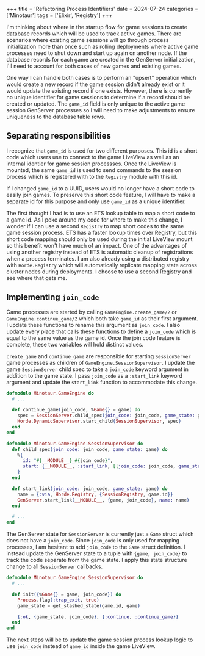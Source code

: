 +++
title = 'Refactoring Process Identifiers'
date = 2024-07-24
categories = ['Minotaur']
tags = ['Elixir', 'Registry']
+++

I'm thinking about where in the startup flow for game sessions to create database records which will be used to track active games.
There are scenarios where existing game sessions will go through process initialization more than once such as rolling deployments where active game processes need to shut down and start up again on another node.
If the database records for each game are created in the GenServer initialization, I'll need to account for both cases of new games and existing games.

One way I can handle both cases is to perform an "upsert" operation which would create a new record if the game session didn't already exist or it would update the existing record if one exists.
However, there is currently no unique identifier for game sessions to determine if a record should  be created or updated.
The `game_id` field is only unique to the active game session GenServer processes so I will need to make adjustments to ensure uniqueness to the database table rows.

## Separating responsibilities

I recognize that `game_id` is used for two different purposes.
This id is a short code which users use to connect to the game LiveView as well as an internal identier for game session processses.
Once the LiveView is mounted, the same `game_id` is used to send commands to the session process which is registered with to the `Registry` module with this id.

If I changed `game_id` to a UUID, users would no longer have a short code to easily join games.
To preserve this short code feature, I will have to make a separate id for this purpose and only use `game_id` as a unique identifier.

The first thought I had is to use an ETS lookup table to map a short code to a game id.
As I poke around my code for where to make this change, I wonder if I can use a second `Registry` to map short codes to the same game session process.
ETS has a faster lookup times over Registry, but this short code mapping should only be used during the initial LiveView mount so this benefit won't have much of an impact.
One of the advantages of using another registry instead of ETS is automatic cleanup of registrations when a process terminates.
I am also already using a distributed registry with `Horde.Registry` which will automatically replicate mapping state across cluster nodes during deployments.
I choose to use a second Registry and see where that gets me.

## Implementing `join_code`

Game processes are started by calling `GameEngine.create_game/2` or `GameEngine.continue_game/2` which both take `game_id` as their first argument.
I update these functions to rename this argument as `join_code`.
I also update every place that calls these functions to define a `join_code` which is equal to the same value as the game id.
Once the join code feature is complete, these two variables will hold distinct values.

`create_game` and `continue_game` are responsible for starting `SessionServer` game processes as children of `GameEngine.SessionSupervisor`.
I update the game `SessionServer` child spec to take a `join_code` keyword argument in addition to the game state.
I pass `join_code` as a `:start_link` keyword argument and update the `start_link` function to accommodate this change.

```ex
defmodule Minotaur.GameEngine do
  # ...

  def continue_game(join_code, %Game{} = game) do
    spec = SessionServer.child_spec(join_code: join_code, game_state: game)
    Horde.DynamicSupervisor.start_child(SessionSupervisor, spec)
  end
end
```

```ex
defmodule Minotaur.GameEngine.SessionSupervisor do
  def child_spec(join_code: join_code, game_state: game) do
    %{
      id: "#{__MODULE__}_#{join_code}",
      start: {__MODULE__, :start_link, [[join_code: join_code, game_state: game]]}
    }
  end

  def start_link(join_code: join_code, game_state: game) do
    name = {:via, Horde.Registry, {SessionRegistry, game.id}}
    GenServer.start_link(__MODULE__, {game, join_code}, name: name)
  end

  # ...
end
```

The GenServer state for `SessionServer` is currently just a `Game` struct which does not have a `join_code`.
Since `join_code` is only used for mapping processes, I am hesitant to add `join_code` to the `Game` struct definition.
I instead update the GenServer state to a tuple with `{game, join_code}` to track the code separate from the game state.
I apply this state structure change to all `SessionServer` callbacks.

```ex
defmodule Minotaur.GameEngine.SessionSupervisor do
  # ...

  def init({%Game{} = game, join_code}) do
    Process.flag(:trap_exit, true)
    game_state = get_stashed_state(game.id, game)

    {:ok, {game_state, join_code}, {:continue, :continue_game}}
  end
end
```

The next steps will be to update the game session process lookup logic to use `join_code` instead of `game_id` inside the game LiveView.

